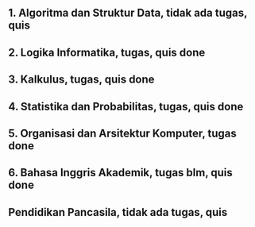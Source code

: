 ## 1. Algoritma dan Struktur Data, tidak ada tugas, quis

## 2. Logika Informatika, tugas, quis done

## 3. Kalkulus, tugas, quis done

## 4. Statistika dan Probabilitas, tugas, quis done

## 5. Organisasi dan Arsitektur Komputer, tugas done

## 6. Bahasa Inggris Akademik, tugas blm, quis done

## Pendidikan Pancasila, tidak ada tugas, quis